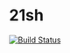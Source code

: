 # 21sh

[![Build Status](https://travis-ci.org/Snosky/21sh.svg?branch=master)](https://travis-ci.org/Snosky/21sh)

